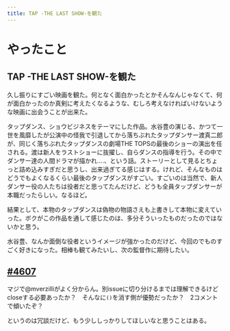 ```yaml
---
title: TAP -THE LAST SHOW-を観た
---
```


# やったこと

## TAP -THE LAST SHOW-を観た

久し振りにすごい映画を観た。何となく面白かったとかそんなんじゃなくて、何が面白かったのか真剣に考えたくなるような、むしろ考えなければいけないような映画に出会うことが出来た。

タップダンス、ショウビジネスをテーマにした作品。水谷豊の演じる、かつて一世を風靡したが公演中の怪我で引退してから落ちぶれたタップダンサー渡真二郎が、同じく落ちぶれたタップダンスの劇場THE TOPSの最後のショーの演出を任される。渡は新人をラストショーに抜擢し、自らダンスの指導を行う。その中でダンサー達の人間ドラマが描かれ‥‥、という話。ストーリーとして見るとちょっと詰め込みすぎだと思うし、出来過ぎてる感じはする。けれど、そんなものはどうでもよくなるくらい最後のタップダンスがすごい。すごいのは当然で、新人ダンサー役の人たちは役者だと思ってたんだけど、どうも全員タップダンサーが本職だったらしい。なるほど。

結果として、本物のタップダンスは偽物の物語さえも上書きして本物に変えていった。ボクがこの作品を通して感じたのは、多分そういったものだったのではないかと思う。

水谷豊、なんか面倒な役者というイメージが強かったのだけど、今回のでものすごく好きになった。相棒も観てみたいし、次の監督作に期待したい。

## [#4607](https://github.com/crystal-lang/crystal/issues/4607)

マジで@mverzilliがよく分からん。別issueに切り分けるまでは理解できるけどcloseする必要あったか？　そんなに`()`を消す側が優勢だったか？　2コメントで傾いたぞ？

というのは冗談だけど、もう少ししっかりしてほしいなと思うことはある。
